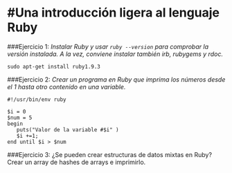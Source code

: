 #Una introducción ligera al lenguaje Ruby
================================================


###Ejercicio 1:
_Instalar Ruby y usar ```ruby --version``` para comprobar la versión instalada.
A la vez, conviene instalar también irb, rubygems y rdoc._


~~~
sudo apt-get install ruby1.9.3
~~~

###Ejercicio 2:
_Crear un programa en Ruby que imprima los números desde el 1 hasta otro contenido en una variable._

~~~
#!/usr/bin/env ruby

$i = 0
$num = 5
begin
   puts("Valor de la variable #$i" )
   $i +=1;
end until $i > $num
~~~

###Ejercicio 3:
¿Se pueden crear estructuras de datos mixtas en Ruby? Crear un array de hashes de arrays e imprimirlo.

